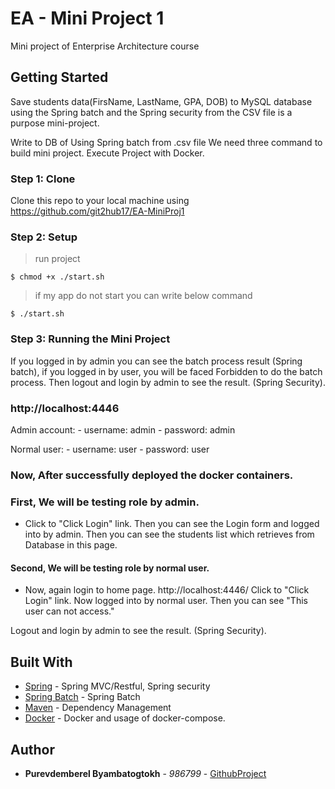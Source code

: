 
# EA - Mini Project 1

Mini project of Enterprise Architecture course 

## Getting Started

Save students data(FirsName, LastName, GPA, DOB) to MySQL database using the Spring batch and the Spring security from the CSV file is a purpose mini-project.

Write to DB of Using Spring batch from .csv file 
We need three command to build mini project. Execute Project with Docker.


### Step 1: Clone

Clone this repo to your local machine using https://github.com/git2hub17/EA-MiniProj1

### Step 2: Setup

> run project
 
```
$ chmod +x ./start.sh
```

> if my app do not start you can write below command 
 
```
$ ./start.sh
```

### Step 3: Running the Mini Project
If you logged in by admin you can see the batch process result (Spring batch), if you logged in by user, you will be faced Forbidden to do the batch process. Then logout and login by admin to see the result. (Spring Security).

### http://localhost:4446
Admin account:
    - username: admin
    - password: admin

Normal user:
    - username: user
    - password: user


### Now, After successfully deployed the docker containers.

### First, We will be testing role by admin.

- Click to "Click Login" link. Then you can see the Login form and logged into by admin.
Then you can see the students list which retrieves from Database in this page.

#### Second, We will be testing role by normal user.
- Now, again login to home page. http://localhost:4446/ Click to "Click Login" link. Now logged into by normal user. Then you can see "This user can not access." 

Logout and login by admin to see the result. (Spring Security).




## Built With

* [Spring](https://spring.io/) - Spring MVC/Restful, Spring security
* [Spring Batch](https://maven.apache.org/) - Spring Batch
* [Maven](https://maven.apache.org/) - Dependency Management
* [Docker](https://hub.docker.com) - Docker and usage of docker-compose.

## Author

* **Purevdemberel Byambatogtokh** - *986799* - [GithubProject](https://github.com/git2hub17/EA-Repository/tree/master/MiniProjectOne/spring-batch-1)


